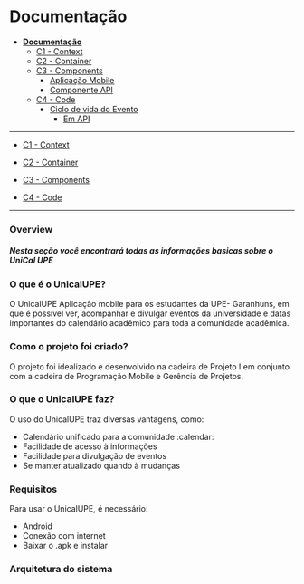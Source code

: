 # Documentação

* [**Documentação**](README.md)
  * [C1 - Context](C1%20-%20Context/README.md)
  * [C2 - Container](C2%20-%20Container/README.md)
  * [C3 - Components](C3%20-%20Components/README.md)
    * [Aplicação Mobile](C3%20-%20Components/Aplica%C3%A7%C3%A3o%20Mobile/README.md)
    * [Componente API](C3%20-%20Components/Componente%20API/README.md)
  * [C4 - Code](C4%20-%20Code/README.md)
    * [Ciclo de vida do Evento](C4%20-%20Code/Ciclo%20de%20vida%20do%20Evento/README.md)
      * [Em API](C4%20-%20Code/Ciclo%20de%20vida%20do%20Evento/Em%20API/README.md)

---

- [C1 - Context](C1%20-%20Context/README.md)

- [C2 - Container](C2%20-%20Container/README.md)

- [C3 - Components](C3%20-%20Components/README.md)

- [C4 - Code](C4%20-%20Code/README.md)

---


### Overview 

##### Nesta seção você encontrará todas as informações basicas sobre o UniCal UPE


### O que é o UnicalUPE?

O UnicalUPE Aplicação mobile para os estudantes da UPE- Garanhuns, em que é possível ver, acompanhar e divulgar eventos da universidade e datas importantes do calendário acadêmico para toda a comunidade acadêmica.


### Como o projeto foi criado?

O projeto foi idealizado e desenvolvido na cadeira de Projeto I em conjunto com a cadeira de Programação Mobile e Gerência de Projetos.

### O que o UnicalUPE faz?

O uso do UnicalUPE traz diversas vantagens, como: <br>
<ul>
    <li> Calendário unificado para a comunidade :calendar: </li> 
    <li> Facilidade de acesso à informações </li>
    <li> Facilidade para divulgação de eventos</li>
    <li> Se manter atualizado quando à mudanças </li>
</ul>

### Requisitos

Para usar o UnicalUPE, é necessário:
<ul>
    <li>Android</li>
    <li>Conexão com internet</li>
    <li><a>Baixar o .apk</a> e instalar</li>
</ul>

### Arquitetura do sistema






